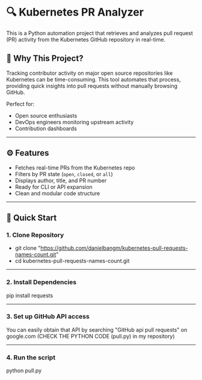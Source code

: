 
# 🔍 Kubernetes PR Analyzer  
This is a Python automation project that retrieves and analyzes pull request (PR) activity from the Kubernetes GitHub repository in real-time.

## 🧠 Why This Project?
Tracking contributor activity on major open source repositories like Kubernetes can be time-consuming. This tool automates that process, providing quick insights into pull requests without manually browsing GitHub.

Perfect for:
- Open source enthusiasts
- DevOps engineers monitoring upstream activity
- Contribution dashboards

---

## ⚙️ Features

- Fetches real-time PRs from the Kubernetes repo
- Filters by PR state (`open`, `closed`, or `all`)
- Displays author, title, and PR number
- Ready for CLI or API expansion
- Clean and modular code structure

---

## 🚀 Quick Start

### 1. Clone Repository
- git clone "https://github.com/danielbangm/kubernetes-pull-requests-names-count.git"
- cd kubernetes-pull-requests-names-count.git

---

### 2. Install Dependencies
pip install requests

---

### 3. Set up GitHub API access
You can easily obtain that API by searching "GitHub api pull requests" on google.com (CHECK THE PYTHON CODE (pull.py) in my repository)

---

### 4. Run the script
python pull.py

